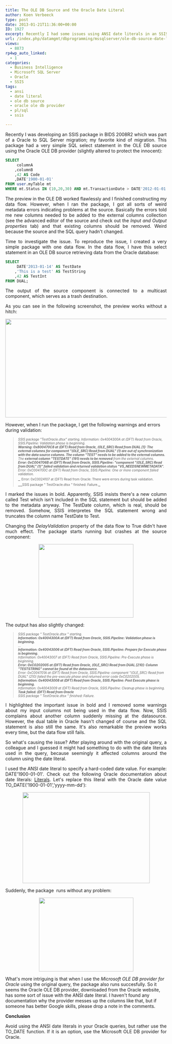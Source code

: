 ```yaml
---
title: The OLE DB Source and the Oracle Date Literal
author: Koen Verbeeck
type: post
date: 2013-01-21T11:36:00+00:00
ID: 1927
excerpt: Recently I had some issues using ANSI date literals in an SSIS OLE DB source query to an Oracle database.
url: /index.php/datamgmt/dbprogramming/mssqlserver/ole-db-source-date-literal/
views:
  - 8873
rp4wp_auto_linked:
  - 1
categories:
  - Business Intelligence
  - Microsoft SQL Server
  - Oracle
  - SSIS
tags:
  - ansi
  - date literal
  - ole db source
  - oracle ole db provider
  - pl/sql
  - ssis

---
```

<p style="text-align: justify;">
  Recently I was developing an SSIS package in BIDS 2008R2 which was part of a Oracle to SQL Server migration; my favorite kind of migration. This package had a very simple SQL select statement in the OLE DB source using the Oracle OLE DB provider (slightly altered to protect the innocent):
</p>

```SQL
SELECT
	 columnA
	,columnB
	,42 AS Code
	,DATE'1900-01-01'
FROM user.myTable mt
WHERE mt.Status IN (10,20,30) AND mt.TransactionDate > DATE'2012-01-01';
```
<p style="text-align: justify;">
  The preview in the OLE DB worked flawlessly and I finished constructing my data flow. However, when I ran the package, I got all sorts of weird metadata errors indicating problems at the source. Basically the errors told me new columns needed to be added to the external columns collection (see the advanced editor of the source and check out the <em>Input and Output properties</em> tab) and that existing columns should be removed. Weird because the source and the SQL query hadn't changed.
</p>

<p style="text-align: justify;">
  Time to investigate the issue. To reproduce the issue, I created a very simple package with one data flow. In the data flow, I have this select statement in an OLE DB source retrieving data from the Oracle database:
</p>

```SQL
SELECT
	 DATE'2013-01-14' AS TestDate
	,'This is a test' AS TestString
	,42 AS TestInt
FROM DUAL;
```
<p style="text-align: justify;">
  The output of the source component is connected to a multicast component, which serves as a trash destination.
</p>

<p style="text-align: justify;">
  As you can see in the following screenshot, the preview works without a hitch:
</p>

<div class="image_block" style="text-align: center;">
  <a href="/media/users/koenverbeeck/Oracle_DateLiteral/sourceconnection.PNG?mtime=1358753514"><img src="https://lessthandot.z19.web.core.windows.net/wp-content/uploads/users/koenverbeeck/Oracle_DateLiteral/sourceconnection.PNG?mtime=1358753514" alt="" width="556" height="307" /></a>
</div>

<span style="text-align: justify;">However, when I run the package, I get the following warnings and errors during validation:</span>

> _<span style="font-size: x-small;">SSIS package "TestOracle.dtsx" starting. Information: 0x4004300A at (DFT) Read from Oracle, SSIS.Pipeline: Validation phase is beginning.<br /></span>__<span style="font-size: x-small;">Warning: 0x800470C8 at (DFT) Read from Oracle, (OLE_SRC) Read from DUAL [1]: The external columns for component "(OLE_SRC) Read from DUAL" (1) are out of synchronization with the data source columns. The <strong>column "TEST" needs to be added</strong> to the external columns.<br /></span>__<span style="font-size: x-small;">The <strong>external column "TESTDATE" (191) needs to be removed</strong> from the external columns.<br /></span>__<span style="font-size: x-small;">Error: 0xC004706B at (DFT) Read from Oracle, SSIS.Pipeline: "component "(OLE_SRC) Read from DUAL" (1)" failed validation and returned validation status "VS_NEEDSNEWMETADATA".<br /></span>__<span style="font-size: x-small;">Error: 0xC004700C at (DFT) Read from Oracle, SSIS.Pipeline: One or more component failed validation.<br /></span>__ <span style="font-size: x-small;">Error: 0xC0024107 at (DFT) Read from Oracle: There were errors during task validation.<br /></span>__<span style="font-size: x-small;">SSIS package " TestOracle.dtsx " finished: Failure.</span>_

<p style="text-align: justify;">
  I marked the issues in bold. Apparently, SSIS insists there's a new column called Test which isn't included in the SQL statement but should be added to the metadata anyway. The TestDate column, which is real, should be removed. Somehow, SSIS interpretes the SQL statement wrong and truncates the column name TestDate to Test.
</p>

<p style="text-align: justify;">
  Changing the <em>DelayValidation</em> property of the data flow to True didn't have much effect. The package starts running but crashes at the source component:
</p>

<div class="image_block" style="text-align: center;">
  <a href="/media/users/koenverbeeck/Oracle_DateLiteral/error_delayvalidation.PNG?mtime=1358753556"><img src="https://lessthandot.z19.web.core.windows.net/wp-content/uploads/users/koenverbeeck/Oracle_DateLiteral/error_delayvalidation.PNG?mtime=1358753556" alt="" width="296" height="229" /></a>
</div>

<span style="text-align: justify;">The output has also slightly changed:</span>

> _<span style="font-size: x-small;">SSIS package " TestOracle.dtsx " starting.<br /></span>__<span style="font-size: x-small;">Information: 0x4004300A at (DFT) Read from Oracle, SSIS.Pipeline: Validation phase is beginning.<br /></span>__<span style="font-size: x-small;">...<br /></span>__<span style="font-size: x-small;">Information: 0x40043006 at (DFT) Read from Oracle, SSIS.Pipeline: Prepare for Execute phase is beginning.<br /></span>__<span style="font-size: x-small;">Information: 0x40043007 at (DFT) Read from Oracle, SSIS.Pipeline: Pre-Execute phase is beginning.<br /></span>__<span style="font-size: x-small;">Error: 0xC0202005 at (DFT) Read from Oracle, (OLE_SRC) Read from DUAL [210]: <strong>Column "TESTSTRING" cannot be found at the datasource</strong>.<br /></span>__<span style="font-size: x-small;">Error: 0xC004701A at (DFT) Read from Oracle, SSIS.Pipeline: component "(OLE_SRC) Read from DUAL" (210) failed the pre-execute phase and returned error code 0xC0202005.<br /></span>__<span style="font-size: x-small;">Information: 0x40043008 at (DFT) Read from Oracle, SSIS.Pipeline: Post Execute phase is beginning.<br /></span>__<span style="font-size: x-small;">Information: 0x40043009 at (DFT) Read from Oracle, SSIS.Pipeline: Cleanup phase is beginning.<br /></span>__<span style="font-size: x-small;">Task failed: (DFT) Read from Oracle<br /></span>__<span style="font-size: x-small;">SSIS package " TestOracle.dtsx " finished: Failure.</span>_

<p style="text-align: justify;">
  I highlighted the important issue in bold and I removed some warnings about my input columns not being used in the data flow. Now, SSIS complains about another column suddenly missing at the datasource. However, the dual table in Oracle hasn't changed of course and the SQL statement is also still the same. It's also remarkable the preview works every time, but the data flow still fails.
</p>

<p style="text-align: justify;">
  So what's causing the issue? After playing around with the original query, a colleague and I guessed it might had something to do with the date literals used in the query, because seemingly it affected columns around the column using the date literal.
</p>

<p style="text-align: justify;">
  I used the ANSI date literal to specify a hard-coded date value. For example: DATE'1900-01-01'. Check out the following Oracle documentation about date literals: <a href="http://docs.oracle.com/cd/B19306_01/server.102/b14200/sql_elements003.htm#BABGIGCJ">Literals</a>. Let's replace this literal with the Oracle date value TO_DATE('1900-01-01','yyyy-mm-dd'):
</p>

<div class="image_block" style="text-align: center;">
  <a href="/media/users/koenverbeeck/Oracle_DateLiteral/OracleDateValue_query.PNG?mtime=1358753584"><img src="https://lessthandot.z19.web.core.windows.net/wp-content/uploads/users/koenverbeeck/Oracle_DateLiteral/OracleDateValue_query.PNG?mtime=1358753584" alt="" width="397" height="283" /></a>
</div>

<span style="text-align: justify;">Suddenly, the package  runs without any problem:</span>

<div class="image_block" style="text-align: center;">
  <a href="/media/users/koenverbeeck/Oracle_DateLiteral/success.PNG?mtime=1358753621"><img src="https://lessthandot.z19.web.core.windows.net/wp-content/uploads/users/koenverbeeck/Oracle_DateLiteral/success.PNG?mtime=1358753621" alt="" width="295" height="230" /></a>
</div>

<span style="text-align: justify;">What's more intriguing is that when I use the </span>_Microsoft OLE DB provider for Oracle_ <span style="text-align: justify;">using the original query, the package also runs succesfully. So it seems the Oracle OLE DB provider, downloaded from the Oracle website, has some sort of issue with the ANSI date literal. I haven't found any documentation why the provider messes up the columns like that, but if someone has better Google skills, please drop a note in the comments.</span>

<p style="text-align: justify;">
  <strong>Conclusion</strong>
</p>

<p style="text-align: justify;">
  Avoid using the ANSI date literals in your Oracle queries, but rather use the TO_DATE function. If it is an option, use the Microsoft OLE DB provider for Oracle.
</p>